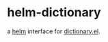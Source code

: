 # helm-dictionary

a [helm]("https://github.com/emacs-helm/helm/") interface for [dictionary.el]("https://github.com/myrkr/dictionary-el").

